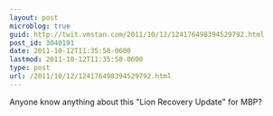 ```yaml
---
layout: post
microblog: true
guid: http://twit.vmstan.com/2011/10/12/124176498394529792.html
post_id: 3040191
date: 2011-10-12T11:35:58-0600
lastmod: 2011-10-12T11:35:58-0600
type: post
url: /2011/10/12/124176498394529792.html
---
```

Anyone know anything about this "Lion Recovery Update" for MBP?
